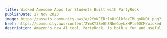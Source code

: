 ```yaml
---
title: Wicked Awesome Apps for Students Built with PartyRock
publishDate: 27 Nov 2023
image: https://assets.community.aws/a/2YmKJEDr1nUtGlkfazIMLqoUKDt.png?imgSize=1200x600
href: https://community.aws/content/2YmKY3SeGh8NheGoybxHPts0OCM/wicked-awesome-apps-for-students-built-with-partyrock
description: Amazon's new AI tool, PartyRock, is both a fun and useful tool that you can use right now to help you get organized, study smarter, and become generally more productive as a student. Let's discover the top 10 most wicked awesome apps built with PartyRock for students!
---  
```


